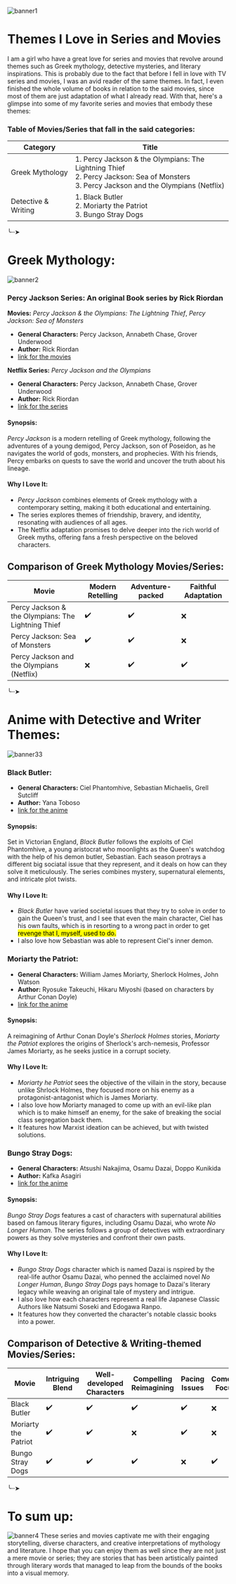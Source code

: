 ![banner1](https://github.com/Ayezzah/app-dev/assets/168436827/dca72eea-174b-4701-9fbe-48f5a5690fb2)
# Themes I Love in Series and Movies

I am a girl who have a great love for series and movies that revolve around themes such as Greek mythology, detective mysteries, and literary inspirations. This is probably due to the fact that before I fell in love with TV series and movies, I was an avid reader of the same themes. In fact, I even finished the whole volume of books in relation to the said movies, since most of them are just adaptation of what I already read. With that, here's a glimpse into some of my favorite series and movies that embody these themes:

### **Table of Movies/Series that fall in the said categories:**

| Category            | Title                                                                                               |
| ------------------- | --------------------------------------------------------------------------------------------------- |
| Greek Mythology     | 1. Percy Jackson & the Olympians: The Lightning Thief <br> 2. Percy Jackson: Sea of Monsters <br> 3. Percy  Jackson and the Olympians (Netflix) |
| Detective & Writing | 1. Black Butler <br> 2. Moriarty the Patriot <br> 3. Bungo Stray Dogs                                             |

╰┈➤
# **Greek Mythology:**
![banner2](https://github.com/Ayezzah/app-dev/assets/168436827/9765a769-e472-4eb4-a3d4-f72e50fee004)

### **Percy Jackson Series:** An original Book series by Rick Riordan
**Movies:** *Percy Jackson & the Olympians: The Lightning Thief*, *Percy Jackson: Sea of Monsters*
- **General Characters:** Percy Jackson, Annabeth Chase, Grover Underwood
- **Author:** Rick Riordan
- [link for the movies](https://www.justwatch.com/ph/tv-show/percy-jackson-and-the-olympians)

**Netflix Series:** *Percy Jackson and the Olympians*
- **General Characters:** Percy Jackson, Annabeth Chase, Grover Underwood
- **Author:** Rick Riordan
- [link for the series](https://www.apps.disneyplus.com/ph/onboarding?ref=%2Fen-au%2Fseries%2Fpercy-jackson-and-the-olympians%2Fql33aq42HBdr)

#### **Synopsis:**
*Percy Jackson* is a modern retelling of Greek mythology, following the adventures of a young demigod, Percy Jackson, son of Poseidon, as he navigates the world of gods, monsters, and prophecies. With his friends, Percy embarks on quests to save the world and uncover the truth about his lineage.

#### **Why I Love It:**
- *Percy Jackson* combines elements of Greek mythology with a contemporary setting, making it both educational and entertaining.
- The series explores themes of friendship, bravery, and identity, resonating with audiences of all ages.
- The Netflix adaptation promises to delve deeper into the rich world of Greek myths, offering fans a fresh perspective on the beloved characters.

## Comparison of Greek Mythology Movies/Series:

| Movie                                     | Modern Retelling | Adventure-packed | Faithful Adaptation |
|-------------------------------------------|------------------|------------------|---------------------|
| Percy Jackson & the Olympians: The Lightning Thief | ✔️             | ✔️             | ❌                 |
| Percy Jackson: Sea of Monsters            | ✔️             | ✔️             | ❌                 |
| Percy Jackson and the Olympians (Netflix) | ❌             | ✔️             | ✔️                 |

╰┈➤
# **Anime with Detective and Writer Themes:**
![banner33](https://github.com/Ayezzah/app-dev/assets/168436827/cbf113bf-b8f6-476e-97d8-9aa63fbadd6d)


### **Black Butler:**
- **General Characters:** Ciel Phantomhive, Sebastian Michaelis, Grell Sutcliff
- **Author:** Yana Toboso
- [link for the anime](https://www.crunchyroll.com/series/GYQ43P3E6/black-butler)

#### **Synopsis:**
Set in Victorian England, *Black Butler* follows the exploits of Ciel Phantomhive, a young aristocrat who moonlights as the Queen's watchdog with the help of his demon butler, Sebastian. Each season protrays a different big sociatal issue that they represent, and it deals on how can they solve it meticulously. The series combines mystery, supernatural elements, and intricate plot twists.

#### **Why I Love It:**
- *Black Butler* have varied societal issues that they try to solve in order to gain the Queen's trust, and I see that even the main character, Ciel has his own faults, which is in resorting to a wrong pact in order to get <mark>revenge<mark> that I, myself, used to do.
- I also love how Sebastian was able to represent Ciel's inner demon.

### **Moriarty the Patriot:**
- **General Characters:** William James Moriarty, Sherlock Holmes, John Watson
- **Author:** Ryosuke Takeuchi, Hikaru Miyoshi (based on characters by Arthur Conan Doyle)
- [link for the anime](https://www.crunchyroll.com/series/GXJHM379D/moriarty-the-patriot)

#### **Synopsis:**
A reimagining of Arthur Conan Doyle's *Sherlock Holmes* stories, *Moriarty the Patriot* explores the origins of Sherlock's arch-nemesis, Professor James Moriarty, as he seeks justice in a corrupt society.

#### **Why I Love It:**
- *Moriarty he Patriot* sees the objective of the villain in the story, because unlike Shrlock Holmes, they focused more on his enemy as a protagonist-antagonist which is James Moriarty.
- I also love how Moriarty managed to come up with an evil-like plan which is to make himself an enemy, for the sake of breaking the social class segregation back them.
- It features how Marxist ideation can be achieved, but with twisted solutions. 

### **Bungo Stray Dogs:**
- **General Characters:** Atsushi Nakajima, Osamu Dazai, Doppo Kunikida
- **Author:** Kafka Asagiri
- [link for the anime](https://www.crunchyroll.com/series/GR5VXQ8PR/bungo-stray-dogs)

#### **Synopsis:**
*Bungo Stray Dogs* features a cast of characters with supernatural abilities based on famous literary figures, including Osamu Dazai, who wrote *No Longer Human*. The series follows a group of detectives with extraordinary powers as they solve mysteries and confront their own pasts.

#### **Why I Love It:**
- *Bungo Stray Dogs* character which is named Dazai is nspired by the real-life author Osamu Dazai, who penned the acclaimed novel *No Longer Human*, *Bungo Stray Dogs* pays homage to Dazai's literary legacy while weaving an original tale of mystery and intrigue.
- I also love how each characters represent a real life Japanese Classic Authors like Natsumi Soseki and Edogawa Ranpo.
- It features how they converted the character's notable classic books into a power.
  
## Comparison of Detective & Writing-themed Movies/Series:

| Movie                  | Intriguing Blend | Well-developed Characters | Compelling Reimagining | Pacing Issues | Comedy Focus |
|------------------------|------------------|----------------------------|-------------------------|---------------|--------------|
| Black Butler           | ✔️               | ✔️                         | ✔️                      | ✔️            | ❌           |
| Moriarty the Patriot   | ✔️               | ✔️                         | ❌                      | ✔️            | ❌           |
| Bungo Stray Dogs       | ✔️               | ✔️                         | ✔️                      | ❌            | ✔️           |

╰┈➤
# **To sum up:**
![banner4](https://github.com/Ayezzah/app-dev/assets/168436827/2ce8cbaa-06ac-4090-9680-19158326d004)
These series and movies captivate me with their engaging storytelling, diverse characters, and creative interpretations of mythology and literature. I hope that you can enjoy them as well since they are not just a mere movie or series; they are stories that has been artistically painted through literary words that managed to leap from the bounds of the books into a visual memory.
